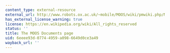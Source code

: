 ```yaml
---
content_type: external-resource
external_url: http://www.robots.ox.ac.uk/~mobile/MOOS/wiki/pmwiki.php/Main/Documentation
has_external_license_warning: true
license: https://en.wikipedia.org/wiki/All_rights_reserved
status: ''
title: The MOOS Documents page
uid: 6eeee93d-0774-4959-a098-6649d0ce3a49
wayback_url: ''
---
```

